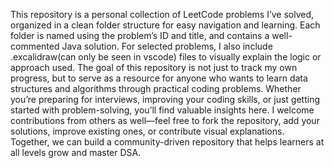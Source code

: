 This repository is a personal collection of LeetCode problems I’ve solved, organized in a clean folder structure for easy navigation and learning. Each folder is named using the problem’s ID and title, and contains a well-commented Java solution. For selected problems, I also include .excalidraw(can only be seen in vscode) files to visually explain the logic or approach used. The goal of this repository is not just to track my own progress, but to serve as a resource for anyone who wants to learn data structures and algorithms through practical coding problems. Whether you’re preparing for interviews, improving your coding skills, or just getting started with problem-solving, you’ll find valuable insights here. I welcome contributions from others as well—feel free to fork the repository, add your solutions, improve existing ones, or contribute visual explanations. Together, we can build a community-driven repository that helps learners at all levels grow and master DSA.
